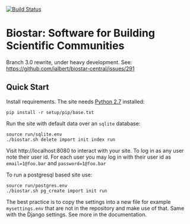 [![Build Status](https://travis-ci.org/ialbert/biostar-central.svg?branch=3.0)](https://travis-ci.org/ialbert/biostar-central)

Biostar: Software for Building Scientific Communities
=====================================================

Branch 3.0 rewrite, under heavy development. See: https://github.com/ialbert/biostar-central/issues/291

Quick Start
-----------

Install requirements. The site needs [Python 2.7][python] installed:

	pip install -r setup/pip/base.txt

Run the site with default data over an `sqlite` database:

	source run/sqlite.env
	./biostar.sh delete import init index run

Visit http://localhost:8080 to interact with your site. To log in as any user note their user id.
For each user you may log in with their user id as  `email=1@foo.bar` and `password=1@foo.bar`

To run a postgresql based site use:

	source run/postgres.env
	./biostar.sh pg_create import init run

The best practice is to copy the settings into a new file for example
`mysettings.env` that are not in the repository and make use of that.
Same with the Django settings. See more in the documentation.


[django]: http://www.djangoproject.com/
[python]: http://www.python.org/
